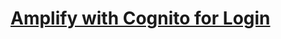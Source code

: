 # [Amplify with Cognito for Login](https://docs.amplify.aws/lib/auth/getting-started/q/platform/android)
